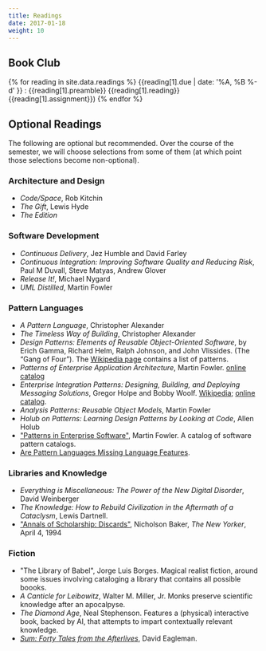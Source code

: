 ```yaml
---
title: Readings
date: 2017-01-18
weight: 10
---
```


## Book Club

{% for reading in site.data.readings %}
{{reading[1].due | date: '%A, %B %-d' }}
: {{reading[1].preamble}} {{reading[1].reading}}{{reading[1].assignment}})
{% endfor %}


## Optional Readings

The following are optional but recommended.
Over the course of the semester, we will choose selections from some of them (at which point those selections become
non-optional).

### Architecture and Design

* *Code/Space*, Rob Kitchin
* *The Gift*, Lewis Hyde
* *The Edition*

### Software Development

* *Continuous Delivery*, Jez Humble and David Farley
* *Continuous Integration: Improving Software Quality and Reducing Risk*, Paul M Duvall, Steve Matyas, Andrew Glover
* *Release It!*, Michael Nygard
* *UML Distilled*, Martin Fowler

### Pattern Languages
* _A Pattern Language_, Christopher Alexander
* _The Timeless Way of Building_, Christopher Alexander
* _Design Patterns: Elements of Reusable Object-Oriented Software_, by Erich Gamma, Richard Helm, Ralph Johnson, and John Vlissides. (The “Gang of Four”). The [Wikipedia page](https://en.wikipedia.org/wiki/Design_Patterns) contains a list of patterns.
* _Patterns of Enterprise Application Architecture_, Martin Fowler. [online catalog](https://www.martinfowler.com/eaaCatalog/)
* _Enterprise Integration Patterns: Designing, Building, and Deploying Messaging Solutions_, Gregor Holpe and Bobby Woolf. [Wikipedia](https://en.wikipedia.org/wiki/Enterprise_Integration_Patterns); [online catalog](http://www.enterpriseintegrationpatterns.com/patterns/messaging/).
* _Analysis Patterns: Reusable Object Models_, Martin Fowler
* _Holub on Patterns: Learning Design Patterns by Looking at Code_, Allen Holub
* ["Patterns in Enterprise Software"](https://www.martinfowler.com/articles/enterprisePatterns.html), Martin Fowler.
A catalog of software pattern catalogs.
* [Are Pattern Languages Missing Language Features](http://wiki.c2.com/?AreDesignPatternsMissingLanguageFeatures).


### Libraries and Knowledge

* *Everything is Miscellaneous: The Power of the New Digital Disorder*, David Weinberger
* *The Knowledge: How to Rebuild Civilization in the Aftermath of a Cataclysm*, Lewis Dartnell.
* ["Annals of Scholarship: Discards"](http://www.newyorker.com/magazine/1994/04/04/discards), Nicholson Baker, _The New Yorker_, April 4, 1994

### Fiction

* "The Library of Babel", Jorge Luis Borges. Magical realist fiction, around some issues involving cataloging a library that contains all possible boooks.
* _A Canticle for Leibowitz_,  Walter M. Miller, Jr. Monks preserve scientific knowledge after an apocalpyse.
* _The Diamond Age_, Neal Stephenson. Features a (physical) interactive book, backed by AI, that attempts to impart contextually relevant knowledge.
* [_Sum: Forty Tales from the Afterlives_](https://en.wikipedia.org/wiki/Sum:_Forty_Tales_from_the_Afterlives), David Eagleman.
